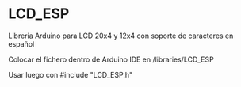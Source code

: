 # LCD_ESP
Libreria Arduino para LCD 20x4 y 12x4 con soporte de caracteres en español

Colocar el fichero dentro de Arduino IDE en /libraries/LCD_ESP

Usar luego con #include "LCD_ESP.h"
